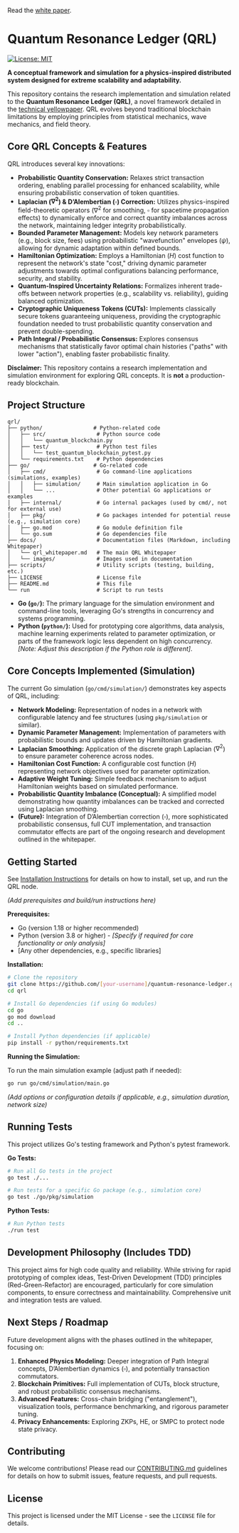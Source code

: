 Read the [white paper](docs/whitepaper.md).

# Quantum Resonance Ledger (QRL)

[![License: MIT](https://img.shields.io/badge/License-MIT-yellow.svg)](https://opensource.org/licenses/MIT)
<!-- Optional: Add build status, coverage badges etc. here -->

**A conceptual framework and simulation for a physics-inspired distributed system designed for extreme scalability and adaptability.**

This repository contains the research implementation and simulation related to the **Quantum Resonance Ledger (QRL)**, a novel framework detailed in the [technical yellowpaper](docs/yellowpaper.md). QRL evolves beyond traditional blockchain limitations by employing principles from statistical mechanics, wave mechanics, and field theory.

## Core QRL Concepts & Features

QRL introduces several key innovations:

*   **Probabilistic Quantity Conservation:** Relaxes strict transaction ordering, enabling parallel processing for enhanced scalability, while ensuring probabilistic conservation of token quantities.
*   **Laplacian ($\nabla^2$) & D’Alembertian ($\square$) Correction:** Utilizes physics-inspired field-theoretic operators ($\nabla^2$ for smoothing, $\square$ for spacetime propagation effects) to dynamically enforce and correct quantity imbalances across the network, maintaining ledger integrity probabilistically.
*   **Bounded Parameter Management:** Models key network parameters (e.g., block size, fees) using probabilistic "wavefunction" envelopes ($\psi$), allowing for dynamic adaptation within defined bounds.
*   **Hamiltonian Optimization:** Employs a Hamiltonian ($H$) cost function to represent the network's state "cost," driving dynamic parameter adjustments towards optimal configurations balancing performance, security, and stability.
*   **Quantum-Inspired Uncertainty Relations:** Formalizes inherent trade-offs between network properties (e.g., scalability vs. reliability), guiding balanced optimization.
*   **Cryptographic Uniqueness Tokens (CUTs):** Implements classically secure tokens guaranteeing uniqueness, providing the cryptographic foundation needed to trust probabilistic quantity conservation and prevent double-spending.
*   **Path Integral / Probabilistic Consensus:** Explores consensus mechanisms that statistically favor optimal chain histories ("paths" with lower "action"), enabling faster probabilistic finality.

**Disclaimer:** This repository contains a research implementation and simulation environment for exploring QRL concepts. It is **not** a production-ready blockchain.

## Project Structure

```shell
qrl/
├── python/                # Python-related code
│   ├── src/                # Python source code
│   │   └── quantum_blockchain.py
│   ├── test/               # Python test files
│   │   └── test_quantum_blockchain_pytest.py
│   └── requirements.txt    # Python dependencies
├── go/                    # Go-related code
│   ├── cmd/                # Go command-line applications (simulations, examples)
│   │   ├── simulation/     # Main simulation application in Go
│   │   └── ...             # Other potential Go applications or examples
│   ├── internal/           # Go internal packages (used by cmd/, not for external use)
│   ├── pkg/                # Go packages intended for potential reuse (e.g., simulation core)
│   ├── go.mod              # Go module definition file
│   └── go.sum              # Go dependencies file
├── docs/                   # Documentation files (Markdown, including Whitepaper)
│   └── qrl_whitepaper.md   # The main QRL Whitepaper
│   └── images/             # Images used in documentation
├── scripts/                # Utility scripts (testing, building, etc.)
├── LICENSE                 # License file
├── README.md               # This file
└── run                     # Script to run tests
```

*   **Go (`go/`):** The primary language for the simulation environment and command-line tools, leveraging Go's strengths in concurrency and systems programming.
*   **Python (`python/`):** Used for prototyping core algorithms, data analysis, machine learning experiments related to parameter optimization, or parts of the framework logic less dependent on high concurrency. *[Note: Adjust this description if the Python role is different]*.

## Core Concepts Implemented (Simulation)

The current Go simulation (`go/cmd/simulation/`) demonstrates key aspects of QRL, including:

*   **Network Modeling:** Representation of nodes in a network with configurable latency and fee structures (using `pkg/simulation` or similar).
*   **Dynamic Parameter Management:** Implementation of parameters with probabilistic bounds and updates driven by Hamiltonian gradients.
*   **Laplacian Smoothing:** Application of the discrete graph Laplacian ($\nabla^2$) to ensure parameter coherence across nodes.
*   **Hamiltonian Cost Function:** A configurable cost function ($H$) representing network objectives used for parameter optimization.
*   **Adaptive Weight Tuning:** Simple feedback mechanism to adjust Hamiltonian weights based on simulated performance.
*   **Probabilistic Quantity Imbalance (Conceptual):** A simplified model demonstrating how quantity imbalances can be tracked and corrected using Laplacian smoothing.
*   **(Future):** Integration of D’Alembertian correction ($\square$), more sophisticated probabilistic consensus, full CUT implementation, and transaction commutator effects are part of the ongoing research and development outlined in the whitepaper.

## Getting Started

See [Installation Instructions](docs/installation.md) for details on how to install, set up, and run the QRL node.

*(Add prerequisites and build/run instructions here)*

**Prerequisites:**

*   Go (version 1.18 or higher recommended)
*   Python (version 3.8 or higher) - *[Specify if required for core functionality or only analysis]*
*   [Any other dependencies, e.g., specific libraries]

**Installation:**

```bash
# Clone the repository
git clone https://github.com/[your-username]/quantum-resonance-ledger.git qrl
cd qrl

# Install Go dependencies (if using Go modules)
cd go
go mod download
cd ..

# Install Python dependencies (if applicable)
pip install -r python/requirements.txt
```

**Running the Simulation:**

To run the main simulation example (adjust path if needed):

```bash
go run go/cmd/simulation/main.go
```

*(Add options or configuration details if applicable, e.g., simulation duration, network size)*

## Running Tests

This project utilizes Go's testing framework and Python's pytest framework.

**Go Tests:**

```bash
# Run all Go tests in the project
go test ./...

# Run tests for a specific Go package (e.g., simulation core)
go test ./go/pkg/simulation
```

**Python Tests:**

```bash
# Run Python tests
./run test
```

## Development Philosophy (Includes TDD)

This project aims for high code quality and reliability. While striving for rapid prototyping of complex ideas, Test-Driven Development (TDD) principles (Red-Green-Refactor) are encouraged, particularly for core simulation components, to ensure correctness and maintainability. Comprehensive unit and integration tests are valued.

## Next Steps / Roadmap

Future development aligns with the phases outlined in the whitepaper, focusing on:

1.  **Enhanced Physics Modeling:** Deeper integration of Path Integral concepts, D’Alembertian dynamics ($\square$), and potentially transaction commutators.
2.  **Blockchain Primitives:** Full implementation of CUTs, block structure, and robust probabilistic consensus mechanisms.
3.  **Advanced Features:** Cross-chain bridging ("entanglement"), visualization tools, performance benchmarking, and rigorous parameter tuning.
4.  **Privacy Enhancements:** Exploring ZKPs, HE, or SMPC to protect node state privacy.

## Contributing

We welcome contributions! Please read our [CONTRIBUTING.md](CONTRIBUTING.md) guidelines for details on how to submit issues, feature requests, and pull requests.

## License

This project is licensed under the MIT License - see the `LICENSE` file for details.
